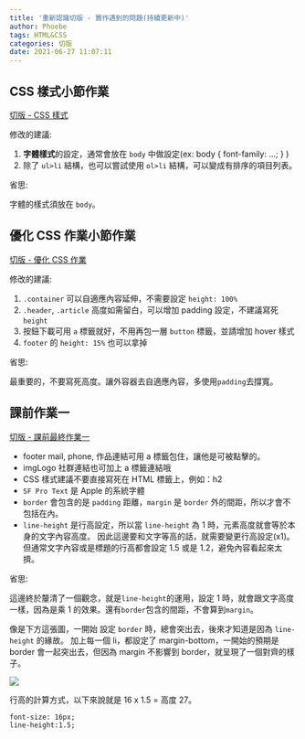 ```yaml
---
title: '重新認識切版 - 實作遇到的問題(持續更新中)'
author: Phoebe
tags: HTML&CSS
categories: 切版
date: 2021-06-27 11:07:11
---
```


## CSS 樣式小節作業

[切版 - CSS 樣式](https://codepen.io/phoebeho/pen/RwpjoQa)

修改的建議:

<!--more-->

1. **字體樣式**的設定，通常會放在 `body` 中做設定(ex: body { font-family: ...; } )
2. 除了 `ul>li` 結構，也可以嘗試使用 `ol>li` 結構，可以變成有排序的項目列表。

省思:

字體的樣式須放在 `body`。

## 優化 CSS 作業小節作業

[切版 - 優化 CSS 作業](https://codepen.io/phoebeho/pen/WNpMrPN)

修改的建議:

1. `.container` 可以自適應內容延伸，不需要設定 `height: 100%`
2. `.header`, `.article` 高度如需留白，可以增加 padding 設定，不建議寫死 `height`
3. 按鈕下載可用 `a` 標籤就好，不用再包一層 `button` 標籤，並請增加 hover 樣式
4. `footer` 的 `height: 15%` 也可以拿掉

省思:

最重要的，不要寫死高度。讓外容器去自適應內容，多使用`padding`去撐寬。

## 課前作業一

[切版 - 課前最終作業一](https://codepen.io/phoebeho/pen/NWpyjbG)

- footer mail, phone, 作品連結可用 a 標籤包住，讓他是可被點擊的。
- imgLogo 社群連結也可加上 a 標籤連結哦
- CSS 樣式建議不要直接寫死在 HTML 標籤上，例如：h2
- `SF Pro Text` 是 Apple 的系統字體
- `border` 會包含的是 `padding` 距離，`margin` 是 `border` 外的間距，所以才會不包括在內。
- `line-height` 是行高設定，所以當 `line-height` 為 1 時，元素高度就會等於本身的文字內容高度。
  因此這邊要和文字等高的話，就需要變更行高設定(x1)。但通常文字內容或是標題的行高都會設定 1.5 或是 1.2，避免內容看起來太擠。

省思:

這邊終於釐清了一個觀念，就是`line-height`的運用，設定 1 時，就會跟文字高度一樣，因為是乘 1 的效果。還有`border`包含的間距，不會算到`margin`。

像是下方這張圖，一開始 設定 `border` 時，總會突出去，後來才知道是因為 `line-height` 的緣故。
加上每一個 li，都設定了 margin-bottom，一開始的預期是 border 會一起突出去，但因為 margin 不影響到 border，就呈現了一個對齊的樣子。

![](https://i.imgur.com/Kp8QuUg.png)

行高的計算方式，以下來說就是 16 x 1.5 = 高度 27。

```css=
font-size: 16px;
line-height:1.5;
```
